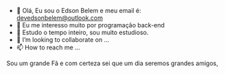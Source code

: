 - 👋 Olá, Eu sou o Edson Belem e meu email é: devedsonbelem@outlook.com
- 👀 Eu me interesso muito por programação back-end
- 🌱 Estudo o tempo inteiro, sou muito estudioso.
- 💞️ I’m looking to collaborate on ...
- 📫 How to reach me ...

<!---
devedsonbelem/devedsonbelem is a ✨ special ✨ repository because its `README.md` (this file) appears on your GitHub profile.
You can click the Preview link to take a look at your changes.
--->

 Sou um grande Fã e com certeza sei que um dia seremos grandes amigos,
